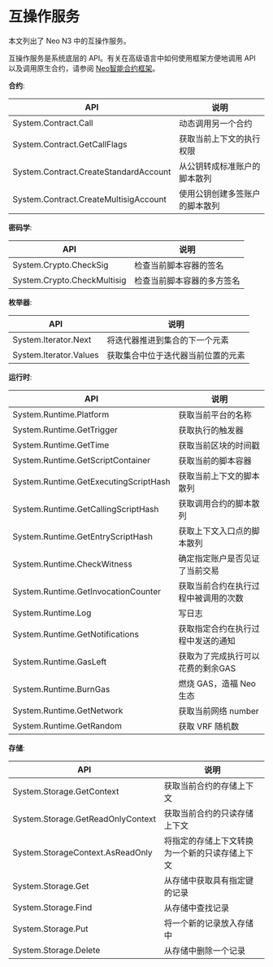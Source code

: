 # 互操作服务

本文列出了 Neo N3 中的互操作服务。

互操作服务是系统底层的 API。有关在高级语言中如何使用框架方便地调用 API 以及调用原生合约，请参阅 [Neo智能合约框架](framework.md)。

**合约**:

| API                                   | 说明                         |
| ------------------------------------- | ---------------------------- |
| System.Contract.Call                  | 动态调用另一个合约           |
| System.Contract.GetCallFlags          | 获取当前上下文的执行权限     |
| System.Contract.CreateStandardAccount | 从公钥转成标准账户的脚本散列 |
| System.Contract.CreateMultisigAccount | 使用公钥创建多签账户的脚本散列 |

**密码学**:

| API                         | 说明                       |
| --------------------------- | -------------------------- |
| System.Crypto.CheckSig      | 检查当前脚本容器的签名     |
| System.Crypto.CheckMultisig | 检查当前脚本容器的多方签名 |

**枚举器**:

| API                    | 说明                               |
| ---------------------- | ---------------------------------- |
| System.Iterator.Next   | 将迭代器推进到集合的下一个元素     |
| System.Iterator.Values | 获取集合中位于迭代器当前位置的元素 |

**运行时**:

| API                                   | 说明                                 |
| ------------------------------------- | ------------------------------------ |
| System.Runtime.Platform               | 获取当前平台的名称                   |
| System.Runtime.GetTrigger             | 获取执行的触发器                     |
| System.Runtime.GetTime                | 获取当前区块的时间戳                 |
| System.Runtime.GetScriptContainer     | 获取当前的脚本容器                   |
| System.Runtime.GetExecutingScriptHash | 获取当前上下文的脚本散列             |
| System.Runtime.GetCallingScriptHash   | 获取调用合约的脚本散列               |
| System.Runtime.GetEntryScriptHash     | 获取上下文入口点的脚本散列           |
| System.Runtime.CheckWitness           | 确定指定账户是否见证了当前交易       |
| System.Runtime.GetInvocationCounter   | 获取当前合约在执行过程中被调用的次数 |
| System.Runtime.Log                    | 写日志                               |
| System.Runtime.GetNotifications       | 获取指定合约在执行过程中发送的通知   |
| System.Runtime.GasLeft                | 获取为了完成执行可以花费的剩余GAS    |
| System.Runtime.BurnGas                | 燃烧 GAS，造福 Neo 生态          |
| System.Runtime.GetNetwork                | 获取当前网络 number         |、
| System.Runtime.GetRandom                | 获取 VRF 随机数         |

**存储**:

| API                               | 说明                                           |
| --------------------------------- | ---------------------------------------------- |
| System.Storage.GetContext         | 获取当前合约的存储上下文                       |
| System.Storage.GetReadOnlyContext | 获取当前合约的只读存储上下文                   |
| System.StorageContext.AsReadOnly  | 将指定的存储上下文转换为一个新的只读存储上下文 |
| System.Storage.Get                | 从存储中获取具有指定键的记录                   |
| System.Storage.Find               | 从存储中查找记录                               |
| System.Storage.Put                | 将一个新的记录放入存储中                       |
| System.Storage.Delete             | 从存储中删除一个记录                           |

